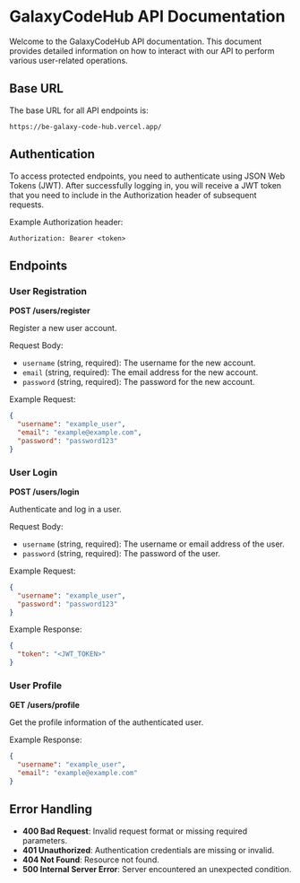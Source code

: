 
# GalaxyCodeHub API Documentation

Welcome to the GalaxyCodeHub API documentation. This document provides detailed information on how to interact with our API to perform various user-related operations.

## Base URL

The base URL for all API endpoints is:

```
https://be-galaxy-code-hub.vercel.app/
```

## Authentication

To access protected endpoints, you need to authenticate using JSON Web Tokens (JWT). After successfully logging in, you will receive a JWT token that you need to include in the Authorization header of subsequent requests.

Example Authorization header:

```
Authorization: Bearer <token>
```

## Endpoints

### User Registration

**POST /users/register**

Register a new user account.

Request Body:
- `username` (string, required): The username for the new account.
- `email` (string, required): The email address for the new account.
- `password` (string, required): The password for the new account.

Example Request:
```json
{
  "username": "example_user",
  "email": "example@example.com",
  "password": "password123"
}
```

### User Login

**POST /users/login**

Authenticate and log in a user.

Request Body:
- `username` (string, required): The username or email address of the user.
- `password` (string, required): The password of the user.

Example Request:
```json
{
  "username": "example_user",
  "password": "password123"
}
```

Example Response:
```json
{
  "token": "<JWT_TOKEN>"
}
```

### User Profile

**GET /users/profile**

Get the profile information of the authenticated user.

Example Response:
```json
{
  "username": "example_user",
  "email": "example@example.com"
}
```

## Error Handling

- **400 Bad Request**: Invalid request format or missing required parameters.
- **401 Unauthorized**: Authentication credentials are missing or invalid.
- **404 Not Found**: Resource not found.
- **500 Internal Server Error**: Server encountered an unexpected condition.
